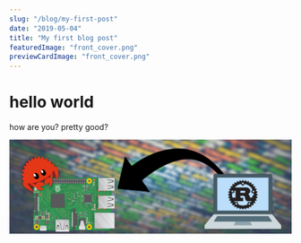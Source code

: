 ```yaml
---
slug: "/blog/my-first-post"
date: "2019-05-04"
title: "My first blog post"
featuredImage: "front_cover.png"
previewCardImage: "front_cover.png"
---
```


# hello world
how are you?
pretty good?

<img src="./front_cover.png"> </img>